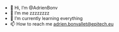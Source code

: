 - 👋 Hi, I’m @AdrienBonv
- 👀 I’m me zzzzzzzz
- 🌱 I’m currently learning everything
- 📫 How to reach me adrien.bonvallet@epitech.eu

<!---
AdrienBonv/AdrienBonv is a ✨ special ✨ repository because its `README.md` (this file) appears on your GitHub profile.
You can click the Preview link to take a look at your changes.
--->
